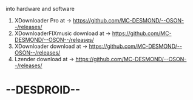 into hardware and software

1) XDownloader Pro at -> https://github.com/MC-DESMOND/--OSON--/releases/
2) XDownloaderFIXmusic download at -> https://github.com/MC-DESMOND/--OSON--/releases/
3) XDownloader download at -> https://github.com/MC-DESMOND/--OSON--/releases/
4) Lzender download at -> https://github.com/MC-DESMOND/--OSON--/releases/
# --DESDROID--
